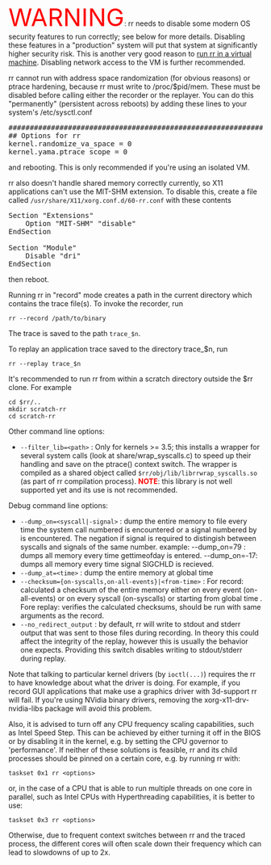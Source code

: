<font color="red" size="70pt">WARNING</font>: rr needs to disable some modern OS security features to run correctly; see below for more details.  Disabling these features in a "production" system will put that system at significantly higher
security risk.  This is another very good reason to [run rr in a virtual machine](Installation).  Disabling network access to the VM is further recommended.

rr cannot run with address space randomization (for obvious reasons) or ptrace hardening, because rr must write to /proc/$pid/mem.  These must be disabled before calling either the recorder or the replayer.
You can do this "permanently" (persistent across reboots) by adding these lines to your system's /etc/sysctl.conf
<pre>
###################################################################
## Options for rr
kernel.randomize_va_space = 0
kernel.yama.ptrace_scope = 0
</pre>

and rebooting.  This is only recommended if you're using an isolated VM.

rr also doesn't handle shared memory correctly currently, so X11 applications can't use the MIT-SHM extension.  To disable this, create a file called `/usr/share/X11/xorg.conf.d/60-rr.conf` with these contents
<pre>
Section "Extensions"
	Option "MIT-SHM" "disable"
EndSection

Section "Module"
	Disable "dri"
EndSection
</pre>

then reboot.

Running rr in "record" mode creates a path in the current directory which contains the trace file(s).  To invoke the recorder, run

    rr --record /path/to/binary

The trace is saved to the path `trace_$n`.

To replay an application trace saved to the directory trace_$n, run

    rr --replay trace_$n

It's recommended to run rr from within a scratch directory outside the $rr clone.  For example

    cd $rr/..
    mkdir scratch-rr
    cd scratch-rr

Other command line options:
* `--filter_lib=<path>` : Only for kernels >= 3.5; this installs a wrapper for several system calls (look at share/wrap_syscalls.c) to speed up their handling and save on the ptrace() context switch. The
wrapper is compiled as a shared object called `$rr/obj/lib/librrwrap_syscalls.so` (as part of rr compilation process).  <font color="red">**NOTE**</font>: this library is not well supported yet and its use is not recommended.

Debug command line options:
* `--dump_on=<syscall|-signal>` : dump the entire memory to file every time the system call numbered <syscall> is encountered or a signal numbered by <signal> is encountered. The negation if signal is
required to distingish between syscalls and signals of the same number.  example: --dump_on=79 : dumps all memory every time gettimeofday is entered. --dump_on=-17: dumps all memory every time signal SIGCHLD is recieved.
* `--dump_at=<time>` : dump the entire memory at global time <time>
* `--checksum={on-syscalls,on-all-events}|<from-time>` : For record: calculated a checksum of the entire memory either on every event (on-all-events) or on every syscall (on-syscalls) or starting from
global time <from-time>. Fore replay: verifies the calculated checksums, should be run with same arguments as the record.
* `--no_redirect_output` : by default, rr will write to stdout and stderr output that was sent to those files during recording.  In theory this could affect the integrity of the replay, however this is usually the behavior one expects.  Providing this switch disables writing to stdout/stderr during replay.

Note that talking to particular kernel drivers (by `ioctl(...)`) requires the rr to have knowledge about what the driver is doing. For example, if you record GUI applications that make use a graphics driver with 3d-support rr will fail. If you're using NVidia binary drivers, removing the xorg-x11-drv-nvidia-libs package will avoid this problem.

Also, it is advised to turn off any CPU frequency scaling capabilities, such as Intel Speed Step.  This can be achieved by either turning it off in the BIOS or by disabling it in the kernel, e.g. by setting the CPU governor to 'performance'. If neither of these solutions is feasible, rr and its child processes should be pinned on a certain core, e.g. by running rr with:

    taskset 0x1 rr <options>

or, in the case of a CPU that is able to run multiple threads on one core in parallel, such as Intel CPUs with Hyperthreading capabilities, it is better to use:

    taskset 0x3 rr <options>

Otherwise, due to frequent context switches between rr and the traced process, the different cores will often scale down their frequency which can lead to slowdowns of up to 2x.